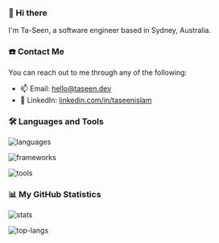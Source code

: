 ### 👋 Hi there

I'm Ta-Seen, a software engineer based in Sydney, Australia.

### ☎️ Contact Me

You can reach out to me through any of the following:

- 📫 Email: [hello@taseen.dev][email]
- 👔 LinkedIn: [linkedin.com/in/taseenislam][linkedin]

[email]: mailto:hello@taseen.dev
[linkedin]: https://linkedin.com/in/taseenislam

### 🛠️ Languages and Tools

<!-- Icons from https://github.com/tandpfun/skill-icons -->

![languages](https://skillicons.dev/icons?i=c,js,lua,rust,swift,ts)

![frameworks](https://skillicons.dev/icons?i=react,nextjs,nodejs,remix,solidjs,svelte,tailwind,tauri)

![tools](https://skillicons.dev/icons?i=docker,figma,neovim,npm,obsidian,pnpm,yarn)

### 📊 My GitHub Statistics

<!-- Statistics from https://github.com/anuraghazra/github-readme-stats -->

![stats](https://github-readme-stats.vercel.app/api?username=ta5een&show_icons=true&hide_border=true)

![top-langs](https://github-readme-stats.vercel.app/api/top-langs/?username=ta5een&show_icons=true&layout=pie)
